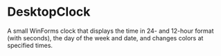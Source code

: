 # DesktopClock
A small WinForms clock that displays the time in 24- and 12-hour format (with seconds), the day of the week and date, and changes colors at specified times.
